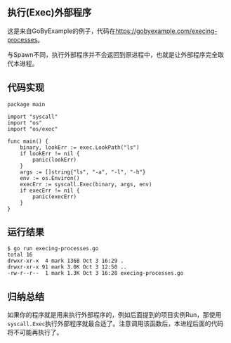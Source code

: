 
## 执行(Exec)外部程序

这是来自GoByExample的例子，代码在<https://gobyexample.com/execing-processes>。

与Spawn不同，执行外部程序并不会返回到原进程中，也就是让外部程序完全取代本进程。

## 代码实现

```
package main

import "syscall"
import "os"
import "os/exec"

func main() {
    binary, lookErr := exec.LookPath("ls")
    if lookErr != nil {
        panic(lookErr)
    }
    args := []string{"ls", "-a", "-l", "-h"}
    env := os.Environ()
    execErr := syscall.Exec(binary, args, env)
    if execErr != nil {
        panic(execErr)
    }
}
```

## 运行结果

```
$ go run execing-processes.go
total 16
drwxr-xr-x  4 mark 136B Oct 3 16:29 .
drwxr-xr-x 91 mark 3.0K Oct 3 12:50 ..
-rw-r--r--  1 mark 1.3K Oct 3 16:28 execing-processes.go
```

## 归纳总结

如果你的程序就是用来执行外部程序的，例如后面提到的项目实例Run，那使用`syscall.Exec`执行外部程序就最合适了。注意调用该函数后，本进程后面的代码将不可能再执行了。
